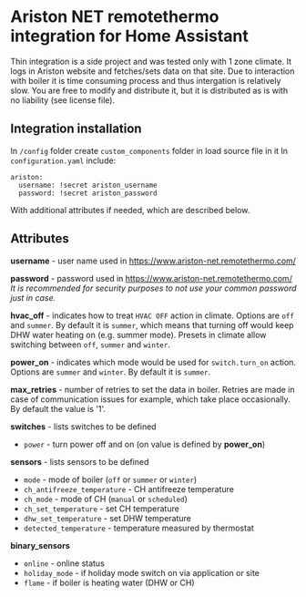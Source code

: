 # Ariston NET remotethermo integration for Home Assistant
Thin integration is a side project and was tested only with 1 zone climate. It logs in Ariston website and fetches/sets data on that site. Due to interaction with boiler it is time consuming process and thus intergation is relatively slow.
You are free to modify and distribute it, but it is distributed as is with no liability (see license file).

## Integration installation
In `/config` folder create `custom_components` folder in load source file in it
In `configuration.yaml` include:
```
ariston:
  username: !secret ariston_username
  password: !secret ariston_password
```
With additional attributes if needed, which are described below.

## Attributes
**username** - user name used in https://www.ariston-net.remotethermo.com/

**password** - password used in https://www.ariston-net.remotethermo.com/
*It is recommended for security purposes to not use your common password just in case.*

**hvac_off** - indicates how to treat `HVAC OFF` action in climate. Options are `off` and `summer`. By default it is `summer`, which means that turning off would keep DHW water heating on (e.g. summer mode). Presets in climate allow switching between `off`, `summer` and `winter`.

**power_on** - indicates which mode would be used for `switch.turn_on` action. Options are `summer` and `winter`. By default it is `summer`.

**max_retries** - number of retries to set the data in boiler. Retries are made in case of communication issues for example, which take place occasionally. By default the value is '1'.

**switches** - lists switches to be defined
  - `power` - turn power off and on (on value is defined by **power_on**)

**sensors** - lists sensors to be defined
  - `mode` - mode of boiler (`off` or `summer` or `winter`)
  - `ch_antifreeze_temperature` - CH antifreeze temperature
  - `ch_mode` - mode of CH (`manual` or `scheduled`)
  - `ch_set_temperature` - set CH temperature
  - `dhw_set_temperature` - set DHW temperature
  - `detected_temperature` - temperature measured by thermostat

**binary_sensors**
  - `online` - online status
  - `holiday_mode` - if holiday mode switch on via application or site
  - `flame` - if boiler is heating water (DHW or CH)
